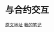 # 与合约交互
[原文地址](https://truffleframework.com/docs/getting_started/contracts)
[我的笔记](http://bbfdb076.wiz03.com/share/s/2X_r1S09nA3z2p2way2DKAAg17pdIn3Xm4Yj2ERmdh2V4pCx)
